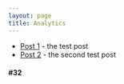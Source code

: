```yaml
---
layout: page
title: Analytics
---
```


* [Post 1](/_posts/2020-02-28-sample-markdown.md) - the test post
* [Post 2](/_posts/2023-04-09-Test1.md) - the second test post

####  #32
